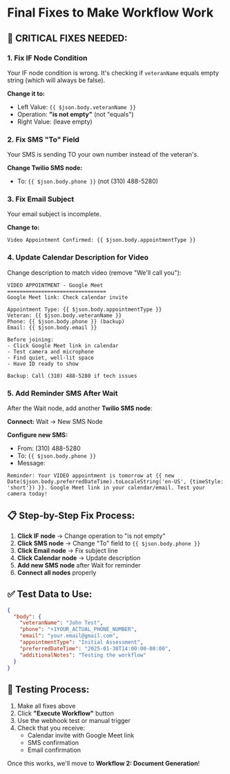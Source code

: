 # Final Fixes to Make Workflow Work

## 🔴 CRITICAL FIXES NEEDED:

### 1. **Fix IF Node Condition**
Your IF node condition is wrong. It's checking if `veteranName` equals empty string (which will always be false).

**Change it to:**
- Left Value: `{{ $json.body.veteranName }}`
- Operation: **"is not empty"** (not "equals")
- Right Value: (leave empty)

### 2. **Fix SMS "To" Field**
Your SMS is sending TO your own number instead of the veteran's.

**Change Twilio SMS node:**
- To: `{{ $json.body.phone }}` (not (310) 488-5280)

### 3. **Fix Email Subject**
Your email subject is incomplete.

**Change to:**
```
Video Appointment Confirmed: {{ $json.body.appointmentType }}
```

### 4. **Update Calendar Description for Video**
Change description to match video (remove "We'll call you"):
```
VIDEO APPOINTMENT - Google Meet
================================
Google Meet link: Check calendar invite

Appointment Type: {{ $json.body.appointmentType }}
Veteran: {{ $json.body.veteranName }}
Phone: {{ $json.body.phone }} (backup)
Email: {{ $json.body.email }}

Before joining:
- Click Google Meet link in calendar
- Test camera and microphone
- Find quiet, well-lit space
- Have ID ready to show

Backup: Call (310) 488-5280 if tech issues
```

### 5. **Add Reminder SMS After Wait**
After the Wait node, add another **Twilio SMS node**:

**Connect:** Wait → New SMS Node

**Configure new SMS:**
- From: (310) 488-5280
- To: `{{ $json.body.phone }}`
- Message:
```
Reminder: Your VIDEO appointment is tomorrow at {{ new Date($json.body.preferredDateTime).toLocaleString('en-US', {timeStyle: 'short'}) }}. Google Meet link in your calendar/email. Test your camera today!
```

## 📋 Step-by-Step Fix Process:

1. **Click IF node** → Change operation to "is not empty"
2. **Click SMS node** → Change "To" field to `{{ $json.body.phone }}`
3. **Click Email node** → Fix subject line
4. **Click Calendar node** → Update description
5. **Add new SMS node** after Wait for reminder
6. **Connect all nodes** properly

## ✅ Test Data to Use:
```json
{
  "body": {
    "veteranName": "John Test",
    "phone": "+1YOUR_ACTUAL_PHONE_NUMBER",
    "email": "your.email@gmail.com",
    "appointmentType": "Initial Assessment",
    "preferredDateTime": "2025-01-30T14:00:00-08:00",
    "additionalNotes": "Testing the workflow"
  }
}
```

## 🚀 Testing Process:
1. Make all fixes above
2. Click **"Execute Workflow"** button
3. Use the webhook test or manual trigger
4. Check that you receive:
   - Calendar invite with Google Meet link
   - SMS confirmation
   - Email confirmation

Once this works, we'll move to **Workflow 2: Document Generation**!